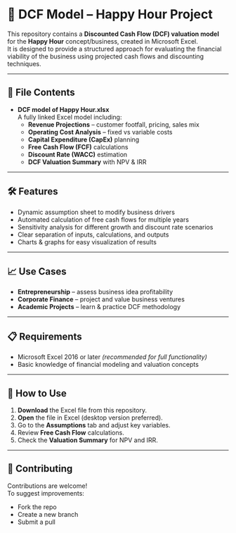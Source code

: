 # 🍹 DCF Model – Happy Hour Project

This repository contains a **Discounted Cash Flow (DCF) valuation model** for the **Happy Hour** concept/business, created in Microsoft Excel.  
It is designed to provide a structured approach for evaluating the financial viability of the business using projected cash flows and discounting techniques.

---

## 📂 File Contents
- **DCF model of Happy Hour.xlsx**  
  A fully linked Excel model including:
  - **Revenue Projections** – customer footfall, pricing, sales mix
  - **Operating Cost Analysis** – fixed vs variable costs
  - **Capital Expenditure (CapEx)** planning
  - **Free Cash Flow (FCF)** calculations
  - **Discount Rate (WACC)** estimation
  - **DCF Valuation Summary** with NPV & IRR

---

## 🛠️ Features
- Dynamic assumption sheet to modify business drivers
- Automated calculation of free cash flows for multiple years
- Sensitivity analysis for different growth and discount rate scenarios
- Clear separation of inputs, calculations, and outputs
- Charts & graphs for easy visualization of results

---

## 📈 Use Cases
- **Entrepreneurship** – assess business idea profitability
- **Corporate Finance** – project and value business ventures
- **Academic Projects** – learn & practice DCF methodology

---

## 📋 Requirements
- Microsoft Excel 2016 or later *(recommended for full functionality)*
- Basic knowledge of financial modeling and valuation concepts

---

## 🚀 How to Use
1. **Download** the Excel file from this repository.
2. **Open** the file in Excel (desktop version preferred).
3. Go to the **Assumptions** tab and adjust key variables.
4. Review **Free Cash Flow** calculations.
5. Check the **Valuation Summary** for NPV and IRR.



---

## 🤝 Contributing
Contributions are welcome!  
To suggest improvements:
- Fork the repo
- Create a new branch
- Submit a pull
